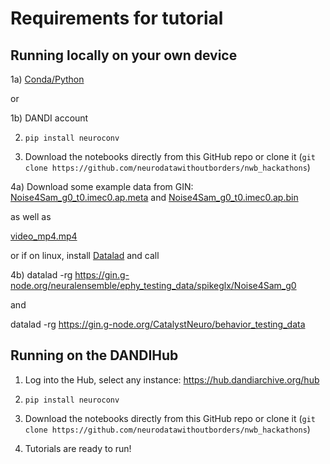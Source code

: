 # Requirements for tutorial

## Running locally on your own device

1a) [Conda/Python](https://www.anaconda.com/)

or

1b) DANDI account

2) `pip install neuroconv`

3) Download the notebooks directly from this GitHub repo or clone it (`git clone https://github.com/neurodatawithoutborders/nwb_hackathons`)

4a) Download some example data from GIN: [Noise4Sam_g0_t0.imec0.ap.meta](https://gin.g-node.org/NeuralEnsemble/ephy_testing_data/src/master/spikeglx/Noise4Sam_g0/Noise4Sam_g0_imec0/Noise4Sam_g0_t0.imec0.ap.meta) and [Noise4Sam_g0_t0.imec0.ap.bin](https://gin.g-node.org/NeuralEnsemble/ephy_testing_data/src/master/spikeglx/Noise4Sam_g0/Noise4Sam_g0_imec0/Noise4Sam_g0_t0.imec0.ap.bin)

as well as

[video_mp4.mp4](https://gin.g-node.org/CatalystNeuro/behavior_testing_data/src/master/videos/CFR/video_mp4.mp4)

or if on linux, install [Datalad](https://www.datalad.org/) and call

4b) datalad -rg https://gin.g-node.org/neuralensemble/ephy_testing_data/spikeglx/Noise4Sam_g0

and

datalad -rg https://gin.g-node.org/CatalystNeuro/behavior_testing_data



## Running on the DANDIHub

1) Log into the Hub, select any instance: https://hub.dandiarchive.org/hub

2) `pip install neuroconv`

3) Download the notebooks directly from this GitHub repo or clone it (`git clone https://github.com/neurodatawithoutborders/nwb_hackathons`)

4) Tutorials are ready to run!
